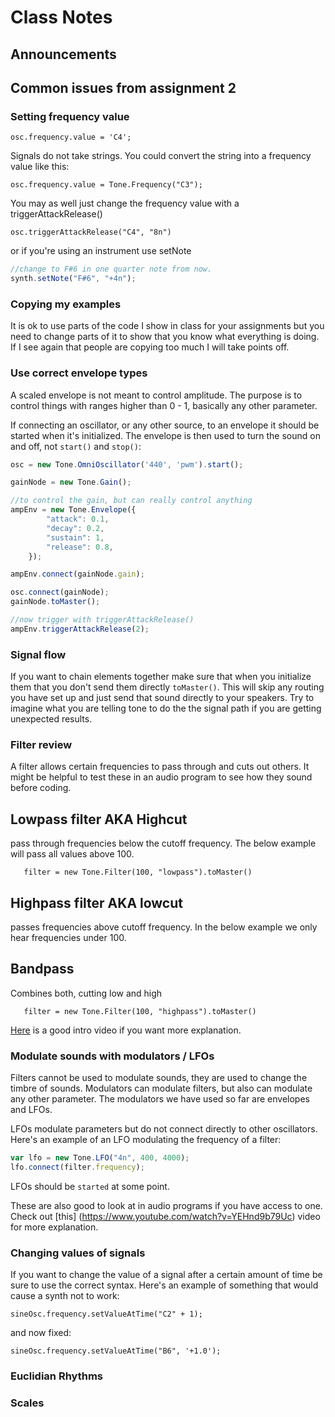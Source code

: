 # Class Notes

## Announcements 

## Common issues from assignment 2 

### Setting frequency value 

`osc.frequency.value = 'C4';`

Signals do not take strings. You could convert the string into a frequency value like this: 

`osc.frequency.value = Tone.Frequency("C3");`

You may as well just change the frequency value with a triggerAttackRelease()

`osc.triggerAttackRelease("C4", "8n")`

or if you're using an instrument use setNote

```javascript
//change to F#6 in one quarter note from now.
synth.setNote("F#6", "+4n");
```

### Copying my examples

It is ok to use parts of the code I show in class for your assignments but you need to change parts of it to show that you know what everything is doing. If I see again that people are copying too much I will take points off. 

### Use correct envelope types

A scaled envelope is not meant to control amplitude. The purpose is to control things with ranges higher than 0 - 1, basically any other parameter. 

If connecting an oscillator, or any other source, to an envelope it should be started when it's initialized. The envelope is then used to turn the sound on and off, not `start()` and `stop()`: 

```javascript
osc = new Tone.OmniOscillator('440', 'pwm').start();

gainNode = new Tone.Gain();

//to control the gain, but can really control anything
ampEnv = new Tone.Envelope({
		"attack": 0.1,
		"decay": 0.2,
		"sustain": 1,
		"release": 0.8,
	});

ampEnv.connect(gainNode.gain);

osc.connect(gainNode);
gainNode.toMaster();

//now trigger with triggerAttackRelease()
ampEnv.triggerAttackRelease(2);
```

### Signal flow

If you want to chain elements together make sure that when you initialize them that you don't send them directly `toMaster()`. This will skip any routing you have set up and just send that sound directly to your speakers. Try to imagine what you are telling tone to do the the signal path if you are getting unexpected results. 

### Filter review

A filter allows certain frequencies to pass through and cuts out others. It might be helpful to test these in an audio program to see how they sound before coding. 

## Lowpass filter AKA Highcut

pass through frequencies below the cutoff frequency. The below example will pass all values above 100. 

`	filter = new Tone.Filter(100, "lowpass").toMaster()`

## Highpass filter AKA lowcut 

passes frequencies above cutoff frequency. In the below example we only hear frequencies under 100. 

## Bandpass 

Combines both, cutting low and high 

`	filter = new Tone.Filter(100, "highpass").toMaster()`

[Here](https://www.youtube.com/watch?v=rkwS6vigSyE) is a good intro video if you want more explanation. 

### Modulate sounds with modulators / LFOs

Filters cannot be used to modulate sounds, they are used to change the timbre of sounds. Modulators can modulate filters, but also can modulate any other parameter. The modulators we have used so far are envelopes and LFOs. 

LFOs modulate parameters but do not connect directly to other oscillators. Here's an example of an LFO modulating the frequency of a filter: 

```javascript
var lfo = new Tone.LFO("4n", 400, 4000);
lfo.connect(filter.frequency);
```
LFOs should be `started` at some point. 

These are also good to look at in audio programs if you have access to one. Check out [this] (https://www.youtube.com/watch?v=YEHnd9b79Uc) video for more explanation. 

### Changing values of signals 

If you want to change the value of a signal after a certain amount of time be sure to use the correct syntax. Here's an example of something that would cause a synth not to work:

`sineOsc.frequency.setValueAtTime("C2" + 1);`

and now fixed: 

`sineOsc.frequency.setValueAtTime("B6", '+1.0');`

### Euclidian Rhythms 



### Scales 